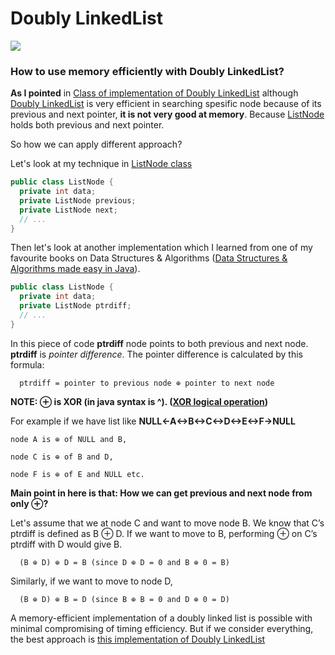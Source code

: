 # Doubly LinkedList
<img src="https://upload.wikimedia.org/wikipedia/commons/thumb/5/5e/Doubly-linked-list.svg/610px-Doubly-linked-list.svg.png" />
<br/>

### How to use memory efficiently with Doubly LinkedList?

**As I pointed** in [Class of implementation of Doubly LinkedList](https://github.com/ferhad2207/Data-Structures-and-Algorithms/blob/master/DataStructures/LinkedLists/DoublyLinkedList/src/com/ferhad/DoublyLinkedList.java "DoublyLinkedList.java class") although [Doubly LinkedList](https://github.com/ferhad2207/Data-Structures-and-Algorithms/blob/master/DataStructures/LinkedLists/DoublyLinkedList/src/com/ferhad/DoublyLinkedList.java "DoublyLinkedList.java class") is very efficient in searching spesific node because of its previous and next pointer, **it is not very good at memory**. Because [ListNode](https://github.com/ferhad2207/Data-Structures-and-Algorithms/blob/master/DataStructures/LinkedLists/DoublyLinkedList/src/com/ferhad/ListNode.java "ListNode.java class") holds both previous and next pointer.

So how we can apply different approach?

Let's look at my technique in [ListNode class](https://github.com/ferhad2207/Data-Structures-and-Algorithms/blob/master/DataStructures/LinkedLists/DoublyLinkedList/src/com/ferhad/ListNode.java "ListNode.java class")

```java
public class ListNode {
  private int data;
  private ListNode previous;
  private ListNode next;
  // ...
}
```

Then let's look at another implementation which I learned from one of my favourite books on Data Structures & Algorithms ([Data Structures & Algorithms made easy in Java](https://www.amazon.com/Data-Structures-Algorithms-Made-Easy/dp/1468101277 "Data Structures & Algorithms made easy in Java on Amazon")).

```java
public class ListNode {
  private int data;
  private ListNode ptrdiff;
  // ...
}
```

In this piece of code **ptrdiff** node points to both previous and next node. **ptrdiff** is *pointer difference*. The pointer difference is calculated by this formula:

```
  ptrdiff = pointer to previous node ⊕ pointer to next node
```

**NOTE: ⊕ is XOR (in java syntax is ^). ([XOR logical operation](https://en.wikipedia.org/wiki/Exclusive_or "XOR in Wikipedia"))**

For example if we have list like **NULL<-A<->B<->C<->D<->E<->F->NULL** 

```
node A is ⊕ of NULL and B,

node C is ⊕ of B and D,

node F is ⊕ of E and NULL etc.
```

**Main point in here is that: How we can get previous and next node from only ⊕?**

Let's assume that we at node C and want to move node B. We know that C’s ptrdiff is defined as B ⊕ D. If we want to move to B, performing ⊕ on C’s ptrdiff with D would give B.

```
  (B ⊕ D) ⊕ D = B (since D ⊕ D = 0 and B ⊕ 0 = B)
```

Similarly, if we want to move to node D,

```
  (B ⊕ D) ⊕ B = D (since B ⊕ B = 0 and D ⊕ 0 = D)
```

A memory-efficient implementation of a doubly linked list is possible with minimal
compromising of timing efficiency. But if we consider everything, the best approach is [this implementation of Doubly LinkedList](https://github.com/ferhad2207/Data-Structures-and-Algorithms/blob/master/DataStructures/LinkedLists/DoublyLinkedList/src/com/ferhad/DoublyLinkedList.java "DoublyLinkedList.java class")

